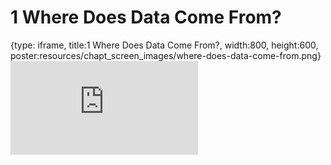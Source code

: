 # 1 Where Does Data Come From?
 
{type: iframe, title:1 Where Does Data Come From?, width:800, height:600, poster:resources/chapt_screen_images/where-does-data-come-from.png}
![](https://datatrail-jhu.github.io/08_data/no_toc/where-does-data-come-from.html)
 

 
